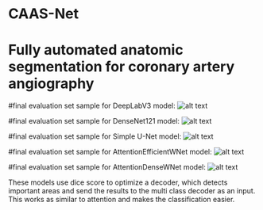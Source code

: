 # CAAS-Net

# Fully automated anatomic segmentation for coronary artery angiography

#final evaluation set sample for DeepLabV3 model:
![alt text](https://i.ibb.co/X8VCRv6/Figure-1.png)

#final evaluation set sample for DenseNet121 model:
![alt text](https://i.ibb.co/Wx8nrGL/Figure-1.png)

#final evaluation set sample for Simple U-Net model:
![alt text](https://i.ibb.co/72zX9Cw/Figure-1.png)

#final evaluation set sample for AttentionEfficientWNet model:
![alt text](https://i.ibb.co/THxFm6r/Figure-1.png)

#final evaluation set sample for AttentionDenseWNet model:
![alt text](https://iili.io/HotQfwl.png)

These models use dice score to optimize a decoder, which detects important areas and send the results to the multi class decoder as an input. This works as similar to attention and makes the classification easier.

